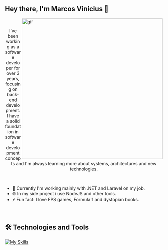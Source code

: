 ## Hey there, I'm Marcos Vinicius 👋

<img src="https://github.com/user-attachments/assets/73b61323-1f24-4cd5-ac1f-213218b494b5" alt="gif" min-width="450px" max-width="450px" width="450px" align="right">

<br>
<p align="center">I've been working as a software developer for over 3 years, focusing on back-end development. I have a solid foundation in software development concepts and I'm always learning more about systems, architectures and new technologies.</p>
<br>

- 🔭 Currently I'm working mainly with .NET and Laravel on my job. 
- 🌐 In my side project i use NodeJS and other tools.
- ⚡ Fun fact: I love FPS games, Formula 1 and dystopian books.

<br>

## 🛠️ Technologies and Tools
[![My Skills](https://skillicons.dev/icons?i=dotnet,laravel,nodejs,mysql,redis,aws,github)](https://skillicons.dev)<br><br>

